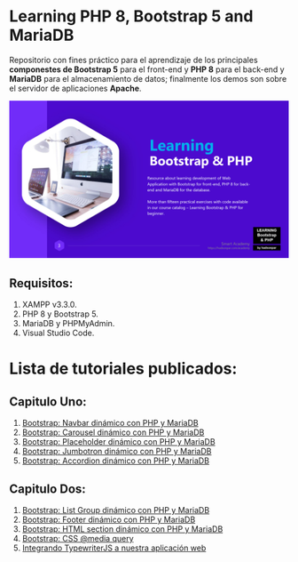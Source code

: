 # Learning PHP 8, Bootstrap 5 and MariaDB
Repositorio con fines práctico para el aprendizaje de los principales **componestes de Bootstrap 5** para el front-end y **PHP 8** para el back-end y **MariaDB** para el almacenamiento de datos; finalmente los demos son sobre el servidor de aplicaciones **Apache**.

![Tux, the Linux mascot](07demo-footer/image/carousel/home/welcome-carousel.jpg)
## Requisitos:
1. XAMPP v3.3.0.
2. PHP 8 y Bootstrap 5.
3. MariaDB y PHPMyAdmin.
4. Visual Studio Code.

# Lista de tutoriales publicados:
## Capitulo Uno:
1. [Bootstrap: Navbar dinámico con PHP y MariaDB](http://blog.hadsonpar.com/2023/06/bootstrap-navbar-dinamico-con-php-y.html)
2. [Bootstrap: Carousel dinámico con PHP y MariaDB](http://blog.hadsonpar.com/2023/07/bootstrap-carousel-dinamico-con-php-y.html)
3. [Bootstrap: Placeholder dinámico con PHP y MariaDB](http://blog.hadsonpar.com/2023/07/bootstrap-placeholder-dinamico-con-php.html)
4. [Bootstrap: Jumbotron dinámico con PHP y MariaDB](http://blog.hadsonpar.com/2023/07/bootstrap-jumbotron-dinamico-con-php-y.html)
5. [Bootstrap: Accordion dinámico con PHP y MariaDB](http://blog.hadsonpar.com/2023/07/bootstrap-accordion-dinamico-con-php-y.html)
## Capitulo Dos:
1. [Bootstrap: List Group dinámico con PHP y MariaDB](http://blog.hadsonpar.com/2023/07/bootstrap-list-group-dinamico-con-php-y.html)
2. [Bootstrap: Footer dinámico con PHP y MariaDB](http://blog.hadsonpar.com/2023/07/bootstrap-footer-dinamico-con-php-y.html)
3. [Bootstrap: HTML section dinámico con PHP y MariaDB](http://blog.hadsonpar.com/2023/07/bootstrap-html-section-dinamico-con-php.html)
4. [Bootstrap: CSS @media query](http://blog.hadsonpar.com/2023/07/bootstrap-css-media-query.html)
5. [Integrando TypewriterJS a nuestra aplicación web](http://blog.hadsonpar.com/2023/08/bootstrap-integrando-typewriterjs.html)